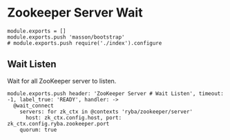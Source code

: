 
# Zookeeper Server Wait

    module.exports = []
    module.exports.push 'masson/bootstrap'
    # module.exports.push require('./index').configure

## Wait Listen

Wait for all ZooKeeper server to listen.

    module.exports.push header: 'ZooKeeper Server # Wait Listen', timeout: -1, label_true: 'READY', handler: ->
      @wait_connect
        servers: for zk_ctx in @contexts 'ryba/zookeeper/server'
          host: zk_ctx.config.host, port: zk_ctx.config.ryba.zookeeper.port
        quorum: true

